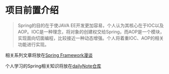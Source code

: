 # 项目前置介绍

> Spring的目的在于使JAVA EE开发更加容易，个人认为其核心在于IOC以及AOP。IOC是一种理念，将对象的创建权交给Spring，而AOP是一个模块，实现面向切面编程，比较接近一种动态增强。个人将着重IOC、AOP的相关功能进行实现。

相关系列文章将放在[Spring Framework漫谈]([https://github.com/yato-sama-sword/dailyNote/blob/main/my-spring.md](https://yaboku.hashnode.dev/spring-framework-00))

个人学习的Spring相关知识将放在[dailyNote仓库](https://github.com/yato-sama-sword/dailyNote/blob/main/my-spring.md)

